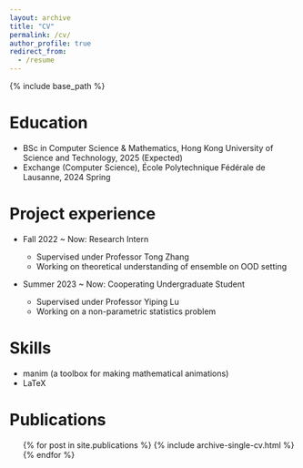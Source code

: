 ```yaml
---
layout: archive
title: "CV"
permalink: /cv/
author_profile: true
redirect_from:
  - /resume
---
```


{% include base_path %}

Education
======
* BSc in Computer Science & Mathematics, Hong Kong University of Science and Technology, 2025 (Expected)
* Exchange (Computer Science), École Polytechnique Fédérale de Lausanne, 2024 Spring

Project experience
======
* Fall 2022 ~ Now: Research Intern
  * Supervised under Professor Tong Zhang
  * Working on theoretical understanding of ensemble on OOD setting

* Summer 2023 ~ Now: Cooperating Undergraduate Student
  * Supervised under Professor Yiping Lu
  * Working on a non-parametric statistics problem
  
Skills
======
* manim (a toolbox for making mathematical animations)
* LaTeX

Publications
======
  <ul>{% for post in site.publications %}
    {% include archive-single-cv.html %}
  {% endfor %}</ul>
  
<!-- Talks
======
  <ul>{% for post in site.talks %}
    {% include archive-single-talk-cv.html %}
  {% endfor %}</ul>
  
Teaching
======
  <ul>{% for post in site.teaching %}
    {% include archive-single-cv.html %}
  {% endfor %}</ul>
  
Service and leadership
======
* Currently signed in to 43 different slack teams -->
